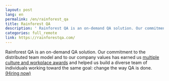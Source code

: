 ```yaml
---
layout: post
lang: en
permalink: /en/rainforest_qa
title: Rainforest QA
description: ' Rainforest QA is an on-demand QA solution. Our commitment to the distributed team model and to our company values has earned us multiple culture and workplace awards and helped us build a diverse team of individuals working toward the same goal: change the way QA is done. (Hiring now) '
categories: full_remote
link: https://rainforestqa.com/
---
```


<p>Rainforest QA is an on-demand QA solution. Our commitment to the distributed team model and to our company values has earned us <a href="https://www.rainforestqa.com/company/">multiple culture and workplace awards</a> and helped us build a diverse team of individuals working toward the same goal: change the way QA is done. <a href="https://www.rainforestqa.com/careers/">(Hiring now)</a></p>
